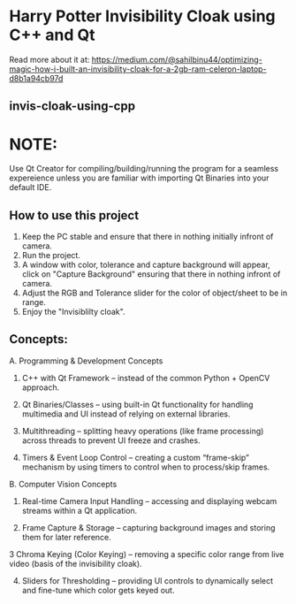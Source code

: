 # Harry Potter Invisibility Cloak using C++ and Qt
Read more about it at: https://medium.com/@sahilbinu44/optimizing-magic-how-i-built-an-invisibility-cloak-for-a-2gb-ram-celeron-laptop-d8b1a94cb97d
## invis-cloak-using-cpp
# NOTE: 
Use Qt Creator for compiling/building/running the program for a seamless expereience unless you are familiar with importing Qt Binaries into your default IDE.
## How to use this project
1. Keep the PC stable and ensure that there in nothing initially infront of camera.
2. Run the project.
3. A window with color, tolerance and capture background will appear, click on "Capture Background" ensuring that there in nothing infront of camera.
4. Adjust the RGB and Tolerance slider for the color of object/sheet to be in range.
5. Enjoy the "Invisiblilty cloak".

## Concepts:
A. Programming & Development Concepts

  1. C++ with Qt Framework – instead of the common Python + OpenCV approach.

  2. Qt Binaries/Classes – using built-in Qt functionality for handling multimedia and UI instead of relying on external libraries.

  3. Multithreading – splitting heavy operations (like frame processing) across threads to prevent UI freeze and crashes.

  4. Timers & Event Loop Control – creating a custom “frame-skip” mechanism by using timers to control when to process/skip frames.

B. Computer Vision Concepts

  1. Real-time Camera Input Handling – accessing and displaying webcam streams within a Qt application.

  2. Frame Capture & Storage – capturing background images and storing them for later reference.

  3 Chroma Keying (Color Keying) – removing a specific color range from live video (basis of the invisibility cloak).

  4. Sliders for Thresholding – providing UI controls to dynamically select and fine-tune which color gets keyed out.

